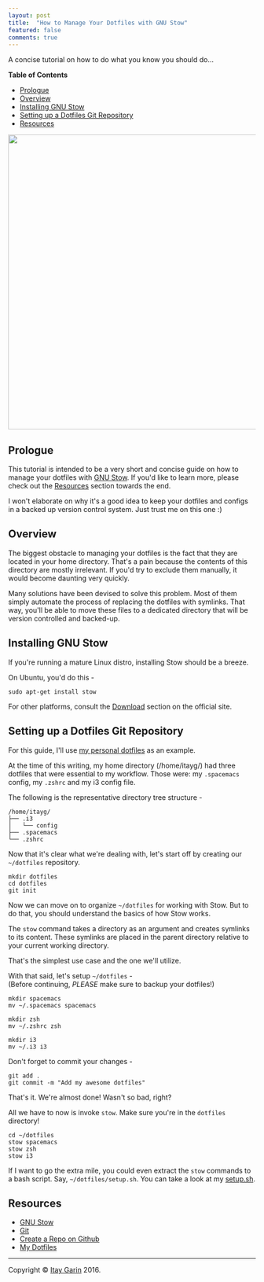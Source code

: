 ```yaml
---
layout: post
title:  "How to Manage Your Dotfiles with GNU Stow"
featured: false
comments: true
---
```


A concise tutorial on how to do what you know you should do...

<!--more-->

<!-- markdown-toc start - Don't edit this section. Run M-x markdown-toc-generate-toc again -->
**Table of Contents**

- [Prologue](#prologue)
- [Overview](#overview)
- [Installing GNU Stow](#installing-gnu-stow)
- [Setting up a Dotfiles Git Repository](#setting-up-a-dotfiles-git-repository)
- [Resources](#resources)

<!-- markdown-toc end -->

<img src="http://www.gnu.org.ua/graphics/winkler-gnu.png" width="600">

## Prologue 

This tutorial is intended to be a very short and concise guide on how to manage your dotfiles with [GNU Stow](https://www.gnu.org/software/stow/).
If you'd like to learn more, please check out the [Resources](#resources) section towards the end.

I won't elaborate on why it's a good idea to keep your dotfiles and configs in a 
backed up version control system. Just trust me on this one :)

## Overview

The biggest obstacle to managing your dotfiles is the fact that they are located in your home directory.
That's a pain because the contents of this directory are mostly irrelevant.
If you'd try to exclude them manually, it would become daunting very quickly.

Many solutions have been devised to solve this problem.
Most of them simply automate the process of replacing the dotfiles with symlinks.
That way, you'll be able to move these files to a dedicated directory that
will be version controlled and backed-up.

## Installing GNU Stow

If you're running a mature Linux distro, installing Stow should be a breeze.

On Ubuntu, you'd do this - 

```shell
sudo apt-get install stow
```

For other platforms, consult the [Download](https://www.gnu.org/software/stow#download) section on the official site.

## Setting up a Dotfiles Git Repository

For this guide, I'll use [my personal dotfiles](https://github.com/ItayGarin/dotfiles) as an example.

At the time of this writing, my home directory (/home/itayg/) had three dotfiles that were essential to my workflow.
Those were: my `.spacemacs` config, my `.zshrc` and my i3 config file.

The following is the representative directory tree structure -

```
/home/itayg/
├── .i3
│   └── config
├── .spacemacs
└── .zshrc
```

Now that it's clear what we're dealing with, let's start off by creating our `~/dotfiles` repository.

```shell
mkdir dotfiles
cd dotfiles
git init
```

Now we can move on to organize `~/dotfiles` for working with Stow.
But to do that, you should understand the basics of how Stow works.

The `stow` command takes a directory as an argument and creates symlinks to its content.
These symlinks are placed in the parent directory relative to your current working directory.

That's the simplest use case and the one we'll utilize.

With that said, let's setup `~/dotfiles` -   
(Before continuing, *PLEASE* make sure to backup your dotfiles!)

```shell
mkdir spacemacs
mv ~/.spacemacs spacemacs

mkdir zsh
mv ~/.zshrc zsh

mkdir i3
mv ~/.i3 i3
```

Don't forget to commit your changes - 

```shell
git add .
git commit -m "Add my awesome dotfiles"
```

That's it. We're almost done!
Wasn't so bad, right?

All we have to now is invoke `stow`.
Make sure you're in the `dotfiles` directory!

```shell
cd ~/dotfiles
stow spacemacs
stow zsh
stow i3
```

If I want to go the extra mile, you could even extract the `stow` commands
to a bash script. Say, `~/dotfiles/setup.sh`.
You can take a look at my [setup.sh](https://github.com/ItayGarin/dotfiles/blob/afb7466d85c39f3095c35d522613e4c3f965bdfa/setup.sh).

## Resources

* [GNU Stow](https://www.gnu.org/software/stow/)
* [Git](https://git-scm.com/)
* [Create a Repo on Github](https://help.github.com/articles/create-a-repo/)
* [My Dotfiles](https://github.com/ItayGarin/dotfiles)

***

Copyright © [Itay Garin](http://www.garin.io/) 2016.
